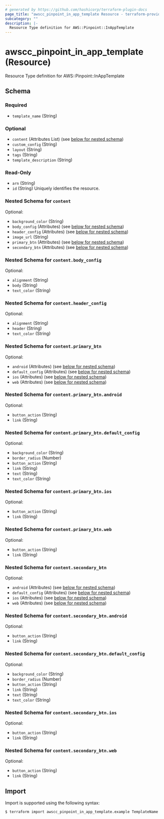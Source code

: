 ```yaml
---
# generated by https://github.com/hashicorp/terraform-plugin-docs
page_title: "awscc_pinpoint_in_app_template Resource - terraform-provider-awscc"
subcategory: ""
description: |-
  Resource Type definition for AWS::Pinpoint::InAppTemplate
---
```


# awscc_pinpoint_in_app_template (Resource)

Resource Type definition for AWS::Pinpoint::InAppTemplate



<!-- schema generated by tfplugindocs -->
## Schema

### Required

- `template_name` (String)

### Optional

- `content` (Attributes List) (see [below for nested schema](#nestedatt--content))
- `custom_config` (String)
- `layout` (String)
- `tags` (String)
- `template_description` (String)

### Read-Only

- `arn` (String)
- `id` (String) Uniquely identifies the resource.

<a id="nestedatt--content"></a>
### Nested Schema for `content`

Optional:

- `background_color` (String)
- `body_config` (Attributes) (see [below for nested schema](#nestedatt--content--body_config))
- `header_config` (Attributes) (see [below for nested schema](#nestedatt--content--header_config))
- `image_url` (String)
- `primary_btn` (Attributes) (see [below for nested schema](#nestedatt--content--primary_btn))
- `secondary_btn` (Attributes) (see [below for nested schema](#nestedatt--content--secondary_btn))

<a id="nestedatt--content--body_config"></a>
### Nested Schema for `content.body_config`

Optional:

- `alignment` (String)
- `body` (String)
- `text_color` (String)


<a id="nestedatt--content--header_config"></a>
### Nested Schema for `content.header_config`

Optional:

- `alignment` (String)
- `header` (String)
- `text_color` (String)


<a id="nestedatt--content--primary_btn"></a>
### Nested Schema for `content.primary_btn`

Optional:

- `android` (Attributes) (see [below for nested schema](#nestedatt--content--primary_btn--android))
- `default_config` (Attributes) (see [below for nested schema](#nestedatt--content--primary_btn--default_config))
- `ios` (Attributes) (see [below for nested schema](#nestedatt--content--primary_btn--ios))
- `web` (Attributes) (see [below for nested schema](#nestedatt--content--primary_btn--web))

<a id="nestedatt--content--primary_btn--android"></a>
### Nested Schema for `content.primary_btn.android`

Optional:

- `button_action` (String)
- `link` (String)


<a id="nestedatt--content--primary_btn--default_config"></a>
### Nested Schema for `content.primary_btn.default_config`

Optional:

- `background_color` (String)
- `border_radius` (Number)
- `button_action` (String)
- `link` (String)
- `text` (String)
- `text_color` (String)


<a id="nestedatt--content--primary_btn--ios"></a>
### Nested Schema for `content.primary_btn.ios`

Optional:

- `button_action` (String)
- `link` (String)


<a id="nestedatt--content--primary_btn--web"></a>
### Nested Schema for `content.primary_btn.web`

Optional:

- `button_action` (String)
- `link` (String)



<a id="nestedatt--content--secondary_btn"></a>
### Nested Schema for `content.secondary_btn`

Optional:

- `android` (Attributes) (see [below for nested schema](#nestedatt--content--secondary_btn--android))
- `default_config` (Attributes) (see [below for nested schema](#nestedatt--content--secondary_btn--default_config))
- `ios` (Attributes) (see [below for nested schema](#nestedatt--content--secondary_btn--ios))
- `web` (Attributes) (see [below for nested schema](#nestedatt--content--secondary_btn--web))

<a id="nestedatt--content--secondary_btn--android"></a>
### Nested Schema for `content.secondary_btn.android`

Optional:

- `button_action` (String)
- `link` (String)


<a id="nestedatt--content--secondary_btn--default_config"></a>
### Nested Schema for `content.secondary_btn.default_config`

Optional:

- `background_color` (String)
- `border_radius` (Number)
- `button_action` (String)
- `link` (String)
- `text` (String)
- `text_color` (String)


<a id="nestedatt--content--secondary_btn--ios"></a>
### Nested Schema for `content.secondary_btn.ios`

Optional:

- `button_action` (String)
- `link` (String)


<a id="nestedatt--content--secondary_btn--web"></a>
### Nested Schema for `content.secondary_btn.web`

Optional:

- `button_action` (String)
- `link` (String)

## Import

Import is supported using the following syntax:

```shell
$ terraform import awscc_pinpoint_in_app_template.example TemplateName
```

